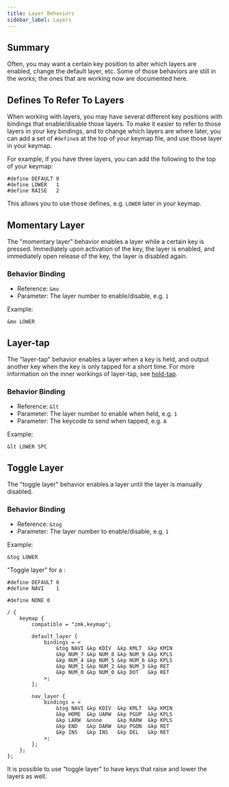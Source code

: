```yaml
---
title: Layer Behaviors
sidebar_label: Layers
---
```


## Summary

Often, you may want a certain key position to alter which layers are enabled, change the default layer, etc.
Some of those behaviors are still in the works; the ones that are working now are documented here.

## Defines To Refer To Layers

When working with layers, you may have several different key positions with bindings that enable/disable those layers.
To make it easier to refer to those layers in your key bindings, and to change which layers are where later, you can
add a set of `#define`s at the top of your keymap file, and use those layer in your keymap.

For example, if you have three layers, you can add the following to the top of your keymap:

```
#define DEFAULT 0
#define LOWER   1
#define RAISE   2
```

This allows you to use those defines, e.g. `LOWER` later in your keymap.

## Momentary Layer

The "momentary layer" behavior enables a layer while a certain key is pressed. Immediately upon
activation of the key, the layer is enabled, and immediately open release of the key, the layer is disabled
again.

### Behavior Binding

- Reference: `&mo`
- Parameter: The layer number to enable/disable, e.g. `1`

Example:

```
&mo LOWER
```

## Layer-tap

The "layer-tap" behavior enables a layer when a key is held, and output another key when the key is only tapped for a short time. For more information on the inner workings of layer-tap, see [hold-tap](./hold-tap.md).

### Behavior Binding
- Reference: `&lt`
- Parameter: The layer number to enable when held, e.g. `1`
- Parameter: The keycode to send when tapped, e.g. `A`

Example:

```
&lt LOWER SPC
```


## Toggle Layer

The "toggle layer" behavior enables a layer until the layer is manually disabled.

### Behavior Binding

- Reference: `&tog`
- Parameter: The layer number to enable/disable, e.g. `1`

Example:

```
&tog LOWER
```

"Toggle layer" for a :

```
#define DEFAULT 0
#define NAVI    1

#define NONE 0

/ {
	keymap {
		compatible = "zmk,keymap";

		default_layer {
			bindings = <
                &tog NAVI &kp KDIV  &kp KMLT  &kp KMIN
                &kp NUM_7 &kp NUM_8 &kp NUM_9 &kp KPLS
                &kp NUM_4 &kp NUM_5 &kp NUM_6 &kp KPLS
                &kp NUM_1 &kp NUM_2 &kp NUM_3 &kp RET
                &kp NUM_0 &kp NUM_0 &kp DOT   &kp RET
			>;
		};

		nav_layer {
			bindings = <
                &tog NAVI &kp KDIV  &kp KMLT  &kp KMIN
                &kp HOME  &kp UARW  &kp PGUP  &kp KPLS
                &kp LARW  &none     &kp RARW  &kp KPLS
                &kp END   &kp DARW  &kp PGDN  &kp RET
                &kp INS   &kp INS   &kp DEL   &kp RET
            >;
		};
	};
};
```

It is possible to use "toggle layer" to have keys that raise and lower the layers as well.
